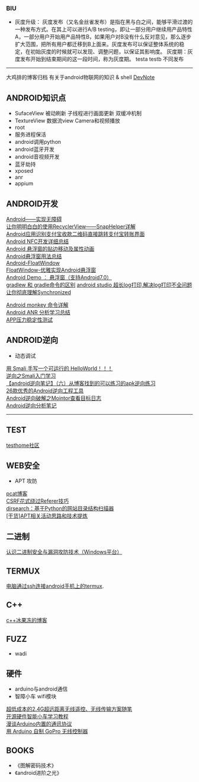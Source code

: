 
### BIU
- 灰度升级：
灰度发布（又名金丝雀发布）是指在黑与白之间，能够平滑过渡的一种发布方式。在其上可以进行A/B testing，即让一部分用户继续用产品特性A，一部分用户开始用产品特性B，如果用户对B没有什么反对意见，那么逐步扩大范围，把所有用户都迁移到B上面来。灰度发布可以保证整体系统的稳定，在初始灰度的时候就可以发现、调整问题，以保证其影响度。
灰度期：灰度发布开始到结束期间的这一段时间，称为灰度期。 
testa  testb 不同发布

--- 

大鸡排的博客归档
有关于android物联网的知识 & shell
[DevNote](https://github.com/BolexLiu/DevNote)  


## ANDROID知识点

- SufaceView 被动刷新 子线程进行画面更新 双缓冲机制
- TextureView 数据流view Camera和视频播放
- root
- 服务进程保活
- android调用python
- android蓝牙开发
- android音视频开发
- 蓝牙劫持
- xposed
- anr
- appium

## ANDROID开发

[Android——实现无障碍](https://blog.csdn.net/heyc861221/article/details/51939486)  
[让你明明白白的使用RecyclerView——SnapHelper详解](https://www.jianshu.com/p/e54db232df62)  
[Android应用识别支付宝收款二维码直接跳转支付宝转账界面](https://blog.csdn.net/wang_k516/article/details/82419606)  
[Android NFC开发详细总结](https://blog.csdn.net/zhwadezh/article/details/79111348)  
[Android 悬浮窗的贴边移动及属性动画](https://blog.csdn.net/yang786654260/article/details/70841240?utm_source=blogkpcl6)  
[Android悬浮窗用法总结](https://www.jianshu.com/p/881403db1314)  
[Android-FloatWindow](https://github.com/duqian291902259/Android-FloatWindow)  
[FloatWindow-优雅实现Android悬浮窗](https://blog.csdn.net/dzsw0117/article/details/79357449)  
[Android Demo ： 悬浮窗（支持Android7.0）](https://www.jianshu.com/p/ac63c57d2555)  
[gradlew 和 gradle命令的区别](https://juejin.im/post/5ac9d48d6fb9a028e014bf15)
[android studio 超长log打印,解决log打印不全问题](https://blog.csdn.net/qq_31733073/article/details/78532964)  
[让你彻底理解Synchronized](https://www.jianshu.com/p/d53bf830fa09)

[Android monkey 命令详解](https://blog.csdn.net/github_2011/article/details/79031339)  
[Android ANR 分析学习总结](https://www.jianshu.com/p/f14e89641109)  
[APP压力稳定性测试](https://www.cnblogs.com/nuonuozhou/p/8643735.html)

## ANDROID逆向
- 动态调试

[用 Smali 手写一个可运行的 HelloWorld！！！](https://www.cnblogs.com/plokmju/p/7742759.html)  
[逆向之Smali入门学习](https://www.jianshu.com/p/40908a016480)  
[【android逆向笔记】（六）从博客找到的可以练习的apk逆向练习](https://blog.csdn.net/qq_36869808/article/details/78732715)  
[26款优秀的Android逆向工程工具](https://www.cnblogs.com/HacTF/p/8094568.html)  
[Android逆向破解之Mointor查看目标日志](https://blog.csdn.net/u010369338/article/details/52561898)  
[Android逆向分析笔记](https://www.jianshu.com/p/900e0d93420e)


---

## TEST
[testhome社区](https://testerhome.com)  

## WEB安全
- APT 攻防

[pcat博客](http://pcat.cc)  
[CSRF花式绕过Referer技巧](http://blog.51cto.com/0x007/1610946)  
[dirsearch：基于Python的网站目录结构扫描器](https://www.freebuf.com/column/153277.html)  
[[干货]APT相关活动思路和技术提炼](https://mp.weixin.qq.com/s/Ni3dscLJBrVsW5jR5OySdA)  


## 二进制
[认识二进制安全与漏洞攻防技术（Windows平台）](https://mp.weixin.qq.com/s?__biz=MzIwMzI1MDg2Mg==&mid=2649924271&idx=1&sn=db04ca8b1f669806b09f664caec3933e&chksm=8ed44f6eb9a3c67858c13e50fd5095aa1335beb6de60ce8237c1aeabab42e61a161fe1667da1&mpshare=1&scene=23&srcid=1217ss6JVVzAtrASu20WihWt)  

## TERMUX

[电脑通过ssh连接android手机上的termux](https://www.aliyun.com/jiaocheng/120639.html). 


## C++

[c++冰果冻的博客](https://fydui.github.io/page/4/)  

## FUZZ
- wadi


## 硬件
- arduino与android通信
- 智障小车 wifi模块

[超低成本的2.4G超远距离无线遥控、无线传输方案随笔](https://blog.csdn.net/fgh00000/article/details/51458888)  
[开源硬件智能小车学习教程](https://www.bilibili.com/video/av13906282?share_medium=android&share_source=qq&bbid=3737E544-A83C-4DF5-AE9E-21733718ABDF20578infoc&ts=1543035516489)  
[漫谈Arduino内置的通讯协议](http://arduino.nxez.com/2017/12/20/talk-about-arduinos-built-in-communication-protocol.html)  
[用 Arduino 自制 GoPro 无线控制器](http://www.imspender.com/articles/yong-arduino-zi-zhi-gopro-wu-x)  

## BOOKS

- 《图解密码技术》
- 《android进阶之光》
